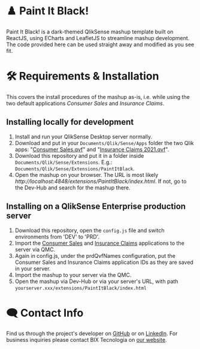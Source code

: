# ♟️ Paint It Black! 
Paint It Black! is a dark-themed QlikSense mashup template built on ReactJS, using ECharts and LeafletJS to streamline mashup development. The code provided here can be used straight away and modified as you see fit.

# 🛠️ Requirements & Installation
This covers the install procedures of the mashup as-is, i.e. while using the two default applications _Consumer Sales_ and _Insurance Claims_.

## Installing locally for development
1. Install and run your QlikSense Desktop server normally.
2. Download and put in your `Documents/Qlik/Sense/Apps` folder the two Qlik apps: "[Consumer Sales.qvf](https://demos.qlik.com/qliksense/ConsumerGoodsSales)" and "[Insurance Claims 2021.qvf](https://demos.qlik.com/qliksense/InsuranceClaims)".
3. Download this repository and put it in a folder inside `Documents/Qlik/Sense/Extensions`. E.g.: `Documents/Qlik/Sense/Extensions/PaintItBlack`.
4. Open the mashup on your browser. The URL is most likely _http://localhost:4848/extensions/PaintItBlack/index.html_. If not, go to the Dev-Hub and search for the mashup there.


## Installing on a QlikSense Enterprise production server
1. Download this repository, open the `config.js` file and switch environments from 'DEV' to 'PRD'.
2. Import the [Consumer Sales](https://demos.qlik.com/qliksense/ConsumerGoodsSales) and [Insurance Claims](https://demos.qlik.com/qliksense/InsuranceClaims) applications to the server via QMC.
3. Again in config.js, under the prdQvfNames configuration, put the Consumer Sales and Insurance Claims application IDs as they are saved in your server.
4. Import the mashup to your server via the QMC.
5. Open the mashup via Dev-Hub or via your server's URL, with path `yourserver.xxx/extensions/PaintItBlack/index.html`

# 🗨️ Contact Info

Find us through the project's developer on [GitHub](https://github.com/BeautyFades) or on [LinkedIn](https://www.linkedin.com/in/fellipe-fernandes/). For business inquiries please contact BIX Tecnologia on [our website](https://www.bixtecnologia.com/us/).
